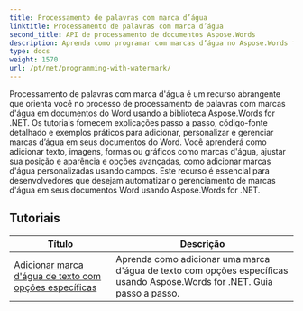 ```yaml
---
title: Processamento de palavras com marca d’água
linktitle: Processamento de palavras com marca d’água
second_title: API de processamento de documentos Aspose.Words
description: Aprenda como programar com marcas d’água no Aspose.Words for .NET. Aprenda como adicionar marcas d'água de texto ou imagem, personalizar sua aparência, colocá-las em páginas e muito mais com tutoriais passo a passo e exemplos de código C#.
type: docs
weight: 1570
url: /pt/net/programming-with-watermark/
---
```

Processamento de palavras com marca d'água é um recurso abrangente que orienta você no processo de processamento de palavras com marcas d'água em documentos do Word usando a biblioteca Aspose.Words for .NET. Os tutoriais fornecem explicações passo a passo, código-fonte detalhado e exemplos práticos para adicionar, personalizar e gerenciar marcas d’água em seus documentos do Word. Você aprenderá como adicionar texto, imagens, formas ou gráficos como marcas d'água, ajustar sua posição e aparência e opções avançadas, como adicionar marcas d'água personalizadas usando campos. Este recurso é essencial para desenvolvedores que desejam automatizar o gerenciamento de marcas d'água em seus documentos Word usando Aspose.Words for .NET.

 ## Tutoriais
| Título | Descrição |
| --- | --- |
| [Adicionar marca d'água de texto com opções específicas](./add-text-watermark-with-specific-options/) | Aprenda como adicionar uma marca d'água de texto com opções específicas usando Aspose.Words for .NET. Guia passo a passo. |